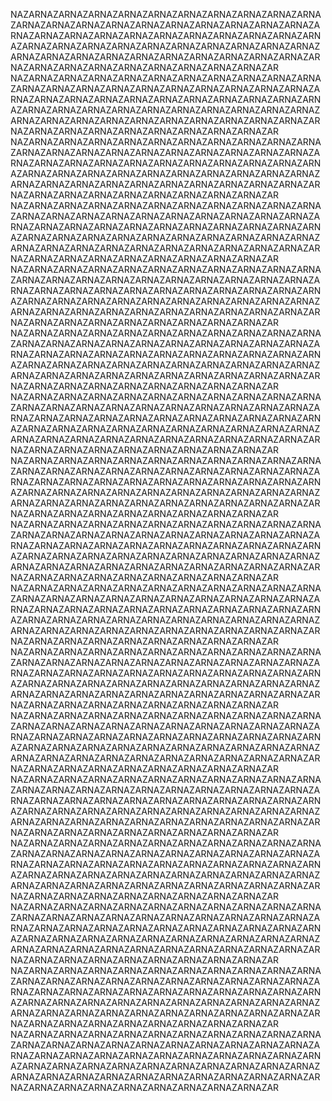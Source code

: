 NAZARNAZARNAZARNAZARNAZARNAZARNAZARNAZARNAZARNAZARNAZARNAZARNAZARNAZARNAZARNAZARNAZARNAZARNAZARNAZARNAZARNAZARNAZARNAZARNAZARNAZARNAZARNAZARNAZARNAZARNAZARNAZARNAZARNAZARNAZARNAZARNAZARNAZARNAZARNAZARNAZARNAZARNAZARNAZARNAZARNAZARNAZARNAZARNAZARNAZARNAZARNAZARNAZARNAZARNAZARNAZARNAZARNAZARNAZARNAZARNAZAR NAZARNAZARNAZARNAZARNAZARNAZARNAZARNAZARNAZARNAZARNAZARNAZARNAZARNAZARNAZARNAZARNAZARNAZARNAZARNAZARNAZARNAZARNAZARNAZARNAZARNAZARNAZARNAZARNAZARNAZARNAZARNAZARNAZARNAZARNAZARNAZARNAZARNAZARNAZARNAZARNAZARNAZARNAZARNAZARNAZARNAZARNAZARNAZARNAZARNAZARNAZARNAZARNAZARNAZARNAZARNAZARNAZARNAZARNAZARNAZARNAZAR NAZARNAZARNAZARNAZARNAZARNAZARNAZARNAZARNAZARNAZARNAZARNAZARNAZARNAZARNAZARNAZARNAZARNAZARNAZARNAZARNAZARNAZARNAZARNAZARNAZARNAZARNAZARNAZARNAZARNAZARNAZARNAZARNAZARNAZARNAZARNAZARNAZARNAZARNAZARNAZARNAZARNAZARNAZARNAZARNAZARNAZARNAZARNAZARNAZARNAZARNAZARNAZARNAZARNAZARNAZARNAZARNAZARNAZARNAZARNAZARNAZAR NAZARNAZARNAZARNAZARNAZARNAZARNAZARNAZARNAZARNAZARNAZARNAZARNAZARNAZARNAZARNAZARNAZARNAZARNAZARNAZARNAZARNAZARNAZARNAZARNAZARNAZARNAZARNAZARNAZARNAZARNAZARNAZARNAZARNAZARNAZARNAZARNAZARNAZARNAZARNAZARNAZARNAZARNAZARNAZARNAZARNAZARNAZARNAZARNAZARNAZARNAZARNAZARNAZARNAZARNAZARNAZARNAZARNAZARNAZARNAZARNAZAR NAZARNAZARNAZARNAZARNAZARNAZARNAZARNAZARNAZARNAZARNAZARNAZARNAZARNAZARNAZARNAZARNAZARNAZARNAZARNAZARNAZARNAZARNAZARNAZARNAZARNAZARNAZARNAZARNAZARNAZARNAZARNAZARNAZARNAZARNAZARNAZARNAZARNAZARNAZARNAZARNAZARNAZARNAZARNAZARNAZARNAZARNAZARNAZARNAZARNAZARNAZARNAZARNAZARNAZARNAZARNAZARNAZARNAZARNAZARNAZARNAZAR NAZARNAZARNAZARNAZARNAZARNAZARNAZARNAZARNAZARNAZARNAZARNAZARNAZARNAZARNAZARNAZARNAZARNAZARNAZARNAZARNAZARNAZARNAZARNAZARNAZARNAZARNAZARNAZARNAZARNAZARNAZARNAZARNAZARNAZARNAZARNAZARNAZARNAZARNAZARNAZARNAZARNAZARNAZARNAZARNAZARNAZARNAZARNAZARNAZARNAZARNAZARNAZARNAZARNAZARNAZARNAZARNAZARNAZARNAZARNAZARNAZAR NAZARNAZARNAZARNAZARNAZARNAZARNAZARNAZARNAZARNAZARNAZARNAZARNAZARNAZARNAZARNAZARNAZARNAZARNAZARNAZARNAZARNAZARNAZARNAZARNAZARNAZARNAZARNAZARNAZARNAZARNAZARNAZARNAZARNAZARNAZARNAZARNAZARNAZARNAZARNAZARNAZARNAZARNAZARNAZARNAZARNAZARNAZARNAZARNAZARNAZARNAZARNAZARNAZARNAZARNAZARNAZARNAZARNAZARNAZARNAZARNAZAR NAZARNAZARNAZARNAZARNAZARNAZARNAZARNAZARNAZARNAZARNAZARNAZARNAZARNAZARNAZARNAZARNAZARNAZARNAZARNAZARNAZARNAZARNAZARNAZARNAZARNAZARNAZARNAZARNAZARNAZARNAZARNAZARNAZARNAZARNAZARNAZARNAZARNAZARNAZARNAZARNAZARNAZARNAZARNAZARNAZARNAZARNAZARNAZARNAZARNAZARNAZARNAZARNAZARNAZARNAZARNAZARNAZARNAZARNAZARNAZARNAZAR NAZARNAZARNAZARNAZARNAZARNAZARNAZARNAZARNAZARNAZARNAZARNAZARNAZARNAZARNAZARNAZARNAZARNAZARNAZARNAZARNAZARNAZARNAZARNAZARNAZARNAZARNAZARNAZARNAZARNAZARNAZARNAZARNAZARNAZARNAZARNAZARNAZARNAZARNAZARNAZARNAZARNAZARNAZARNAZARNAZARNAZARNAZARNAZARNAZARNAZARNAZARNAZARNAZARNAZARNAZARNAZARNAZARNAZARNAZARNAZARNAZAR NAZARNAZARNAZARNAZARNAZARNAZARNAZARNAZARNAZARNAZARNAZARNAZARNAZARNAZARNAZARNAZARNAZARNAZARNAZARNAZARNAZARNAZARNAZARNAZARNAZARNAZARNAZARNAZARNAZARNAZARNAZARNAZARNAZARNAZARNAZARNAZARNAZARNAZARNAZARNAZARNAZARNAZARNAZARNAZARNAZARNAZARNAZARNAZARNAZARNAZARNAZARNAZARNAZARNAZARNAZARNAZARNAZARNAZARNAZARNAZARNAZAR NAZARNAZARNAZARNAZARNAZARNAZARNAZARNAZARNAZARNAZARNAZARNAZARNAZARNAZARNAZARNAZARNAZARNAZARNAZARNAZARNAZARNAZARNAZARNAZARNAZARNAZARNAZARNAZARNAZARNAZARNAZARNAZARNAZARNAZARNAZARNAZARNAZARNAZARNAZARNAZARNAZARNAZARNAZARNAZARNAZARNAZARNAZARNAZARNAZARNAZARNAZARNAZARNAZARNAZARNAZARNAZARNAZARNAZARNAZARNAZARNAZAR NAZARNAZARNAZARNAZARNAZARNAZARNAZARNAZARNAZARNAZARNAZARNAZARNAZARNAZARNAZARNAZARNAZARNAZARNAZARNAZARNAZARNAZARNAZARNAZARNAZARNAZARNAZARNAZARNAZARNAZARNAZARNAZARNAZARNAZARNAZARNAZARNAZARNAZARNAZARNAZARNAZARNAZARNAZARNAZARNAZARNAZARNAZARNAZARNAZARNAZARNAZARNAZARNAZARNAZARNAZARNAZARNAZARNAZARNAZARNAZARNAZAR NAZARNAZARNAZARNAZARNAZARNAZARNAZARNAZARNAZARNAZARNAZARNAZARNAZARNAZARNAZARNAZARNAZARNAZARNAZARNAZARNAZARNAZARNAZARNAZARNAZARNAZARNAZARNAZARNAZARNAZARNAZARNAZARNAZARNAZARNAZARNAZARNAZARNAZARNAZARNAZARNAZARNAZARNAZARNAZARNAZARNAZARNAZARNAZARNAZARNAZARNAZARNAZARNAZARNAZARNAZARNAZARNAZARNAZARNAZARNAZARNAZAR NAZARNAZARNAZARNAZARNAZARNAZARNAZARNAZARNAZARNAZARNAZARNAZARNAZARNAZARNAZARNAZARNAZARNAZARNAZARNAZARNAZARNAZARNAZARNAZARNAZARNAZARNAZARNAZARNAZARNAZARNAZARNAZARNAZARNAZARNAZARNAZARNAZARNAZARNAZARNAZARNAZARNAZARNAZARNAZARNAZARNAZARNAZARNAZARNAZARNAZARNAZARNAZARNAZARNAZARNAZARNAZARNAZARNAZARNAZARNAZARNAZAR NAZARNAZARNAZARNAZARNAZARNAZARNAZARNAZARNAZARNAZARNAZARNAZARNAZARNAZARNAZARNAZARNAZARNAZARNAZARNAZARNAZARNAZARNAZARNAZARNAZARNAZARNAZARNAZARNAZARNAZARNAZARNAZARNAZARNAZARNAZARNAZARNAZARNAZARNAZARNAZARNAZARNAZARNAZARNAZARNAZARNAZARNAZARNAZARNAZARNAZARNAZARNAZARNAZARNAZARNAZARNAZARNAZARNAZARNAZARNAZARNAZAR NAZARNAZARNAZARNAZARNAZARNAZARNAZARNAZARNAZARNAZARNAZARNAZARNAZARNAZARNAZARNAZARNAZARNAZARNAZARNAZARNAZARNAZARNAZARNAZARNAZARNAZARNAZARNAZARNAZARNAZARNAZARNAZARNAZARNAZARNAZARNAZARNAZARNAZARNAZARNAZARNAZARNAZARNAZARNAZARNAZARNAZARNAZARNAZARNAZARNAZARNAZARNAZARNAZARNAZARNAZARNAZARNAZARNAZARNAZARNAZARNAZAR NAZARNAZARNAZARNAZARNAZARNAZARNAZARNAZARNAZARNAZARNAZARNAZARNAZARNAZARNAZARNAZARNAZARNAZARNAZARNAZARNAZARNAZARNAZARNAZARNAZARNAZARNAZARNAZARNAZARNAZARNAZARNAZARNAZARNAZARNAZARNAZARNAZARNAZARNAZARNAZARNAZARNAZARNAZARNAZARNAZARNAZARNAZARNAZARNAZARNAZARNAZARNAZARNAZARNAZARNAZARNAZARNAZARNAZARNAZARNAZARNAZAR 